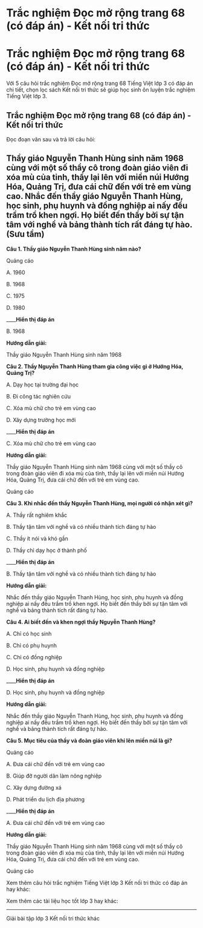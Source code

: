 # Trắc nghiệm Đọc mở rộng trang 68 (có đáp án) - Kết nối tri thức

# Trắc nghiệm Đọc mở rộng trang 68 (có đáp án) - Kết nối tri thức

Với 5 câu hỏi trắc nghiệm Đọc mở rộng trang 68 Tiếng Việt lớp 3 có đáp án chi tiết, chọn lọc sách Kết nối tri thức sẽ giúp học sinh ôn luyện trắc nghiệm Tiếng Việt lớp 3.

## Trắc nghiệm Đọc mở rộng trang 68 (có đáp án) - Kết nối tri thức

Đọc đoạn văn sau và trả lời câu hỏi: 

Thầy giáo Nguyễn Thanh Hùng sinh năm 1968 cùng với một số thầy cô trong đoàn giáo viên đi xóa mù của tỉnh, thầy lại lên với miền núi Hướng Hóa, Quảng Trị, đưa cái chữ đến với trẻ em vùng cao. Nhắc đến thầy giáo Nguyễn Thanh Hùng, học sinh, phụ huynh và đồng nghiệp ai nấy đều trầm trồ khen ngợi. Họ biết đến thầy bởi sự tận tâm với nghề và bảng thành tích rất đáng tự hào. (Sưu tầm)  
---  
  
**Câu 1. Thầy giáo Nguyễn Thanh Hùng sinh năm nào?**

Quảng cáo

A. 1960

B. 1968

C. 1975

D. 1980

____**Hiển thị đáp án**

B. 1968

**Hướng dẫn giải:**

Thầy giáo Nguyễn Thanh Hùng sinh năm 1968 

**Câu 2. Thầy Nguyễn Thanh Hùng tham gia công việc gì ở Hướng Hóa, Quảng Trị?**

A. Dạy học tại trường đại học

B. Đi công tác nghiên cứu

C. Xóa mù chữ cho trẻ em vùng cao

D. Xây dựng trường học mới

____**Hiển thị đáp án**

C. Xóa mù chữ cho trẻ em vùng cao

**Hướng dẫn giải:**

Thầy giáo Nguyễn Thanh Hùng sinh năm 1968 cùng với một số thầy cô trong đoàn giáo viên đi xóa mù của tỉnh, thầy lại lên với miền núi Hướng Hóa, Quảng Trị, đưa cái chữ đến với trẻ em vùng cao.

Quảng cáo

**Câu 3. Khi nhắc đến thầy Nguyễn Thanh Hùng, mọi người có nhận xét gì?**

A. Thầy rất nghiêm khắc

B. Thầy tận tâm với nghề và có nhiều thành tích đáng tự hào

C. Thầy ít nói và khó gần

D. Thầy chỉ dạy học ở thành phố

____**Hiển thị đáp án**

B. Thầy tận tâm với nghề và có nhiều thành tích đáng tự hào

**Hướng dẫn giải:**

Nhắc đến thầy giáo Nguyễn Thanh Hùng, học sinh, phụ huynh và đồng nghiệp ai nấy đều trầm trồ khen ngợi. Họ biết đến thầy bởi sự tận tâm với nghề và bảng thành tích rất đáng tự hào.

**Câu 4. Ai biết đến và khen ngợi thầy Nguyễn Thanh Hùng?**

A. Chỉ có học sinh

B. Chỉ có phụ huynh

C. Chỉ có đồng nghiệp

D. Học sinh, phụ huynh và đồng nghiệp

____**Hiển thị đáp án**

D. Học sinh, phụ huynh và đồng nghiệp

**Hướng dẫn giải:**

Nhắc đến thầy giáo Nguyễn Thanh Hùng, học sinh, phụ huynh và đồng nghiệp ai nấy đều trầm trồ khen ngợi. Họ biết đến thầy bởi sự tận tâm với nghề và bảng thành tích rất đáng tự hào.

**Câu 5. Mục tiêu của thầy và đoàn giáo viên khi lên miền núi là gì?**

Quảng cáo

A. Đưa cái chữ đến với trẻ em vùng cao

B. Giúp đỡ người dân làm nông nghiệp

C. Xây dựng đường xá

D. Phát triển du lịch địa phương

____**Hiển thị đáp án**

A. Đưa cái chữ đến với trẻ em vùng cao

**Hướng dẫn giải:**

Thầy giáo Nguyễn Thanh Hùng sinh năm 1968 cùng với một số thầy cô trong đoàn giáo viên đi xóa mù của tỉnh, thầy lại lên với miền núi Hướng Hóa, Quảng Trị, đưa cái chữ đến với trẻ em vùng cao.

Quảng cáo

Xem thêm câu hỏi trắc nghiệm Tiếng Việt lớp 3 Kết nối tri thức có đáp án hay khác:

Xem thêm các tài liệu học tốt lớp 3 hay khác:

* * *

Giải bài tập lớp 3 Kết nối tri thức khác
